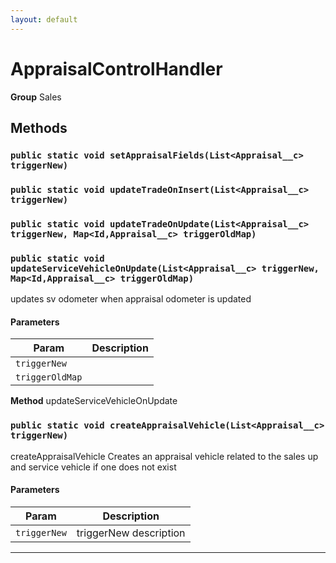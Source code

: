 ```yaml
---
layout: default
---
```

# AppraisalControlHandler



**Group** Sales

## Methods
### `public static void setAppraisalFields(List<Appraisal__c> triggerNew)`
### `public static void updateTradeOnInsert(List<Appraisal__c> triggerNew)`
### `public static void updateTradeOnUpdate(List<Appraisal__c> triggerNew, Map<Id,Appraisal__c> triggerOldMap)`
### `public static void updateServiceVehicleOnUpdate(List<Appraisal__c> triggerNew, Map<Id,Appraisal__c> triggerOldMap)`

updates sv odometer when appraisal odometer is updated

#### Parameters

|Param|Description|
|---|---|
|`triggerNew`||
|`triggerOldMap`||


**Method** updateServiceVehicleOnUpdate

### `public static void createAppraisalVehicle(List<Appraisal__c> triggerNew)`

createAppraisalVehicle Creates an appraisal vehicle related to the sales up and service vehicle if one does not exist

#### Parameters

|Param|Description|
|---|---|
|`triggerNew`|triggerNew description|

---

